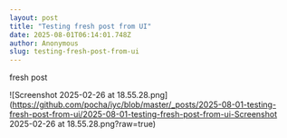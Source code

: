 ```yaml
---
layout: post
title: "Testing fresh post from UI"
date: 2025-08-01T06:14:01.748Z
author: Anonymous
slug: testing-fresh-post-from-ui
---
```


fresh post 


![Screenshot 2025-02-26 at 18.55.28.png](https://github.com/pocha/iyc/blob/master/_posts/2025-08-01-testing-fresh-post-from-ui/2025-08-01-testing-fresh-post-from-ui-Screenshot 2025-02-26 at 18.55.28.png?raw=true)
